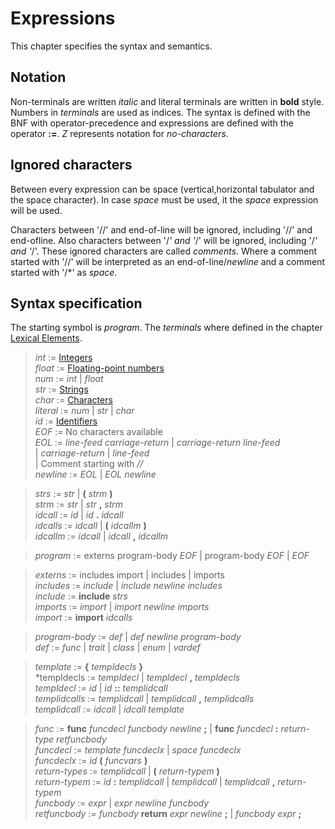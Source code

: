 # Expressions

This chapter specifies the syntax and semantics.

## Notation

Non-terminals are written *italic* and literal terminals are written in
**bold** style.  Numbers in *terminals* are used as indices. The syntax is
defined with the BNF with operator-precedence and expressions are defined with
the operator **:=**. *Z* represents notation for *no-characters*.

## Ignored characters

Between every expression can be space (vertical,horizontal tabulator and the
space character). In case *space* must be used, it the *space* expression will
be used.

Characters between '//' and end-of-line will be ignored, including '//' and
end-ofline. Also characters between '/*' and '*/' will be ignored, including
'/*' and '*/'.  These ignored characters are called *comments*. Where a comment
started with '//' will be interpreted as an end-of-line/*newline* and a comment
started with '/*' as *space*.

## Syntax specification

The starting symbol is *program*. The *terminals* where defined in
the chapter [Lexical Elements](./lexical.md).

> *int* := [Integers](./lex_intergers.md)\
> *float* := [Floating-point numbers](./lex_floats.md)\
> *num*   := *int* | *float*\
> *str*   := [Strings](./lex_strings.md)\
> *char*  := [Characters](./lex_chars.md)\
> *literal*  := *num* | *str* | *char*\
> *id* := [Identifiers](./lex_identifiers.md)\
> *EOF* := No characters available\
> *EOL* := *line-feed* *carriage-return*
> | *carriage-return* *line-feed* \
> | *carriage-return* | *line-feed* \
> | Comment starting with *//*\
> *newline* := *EOL* | *EOL* *newline*

> *strs* := *str* | **(** *strm* **)**\
> *strm* := *str* | *str* **,** *strm*\
> *idcall* := *id* | *id* **.** *idcall*\
> *idcalls* := *idcall* | **(** *idcallm* **)**\
> *idcallm* := *idcall* | *idcall* **,** *idcallm*

> *program* := externs program-body *EOF* | program-body *EOF* | *EOF*

> *externs*  := includes import | includes | imports\
> *includes* := *include* | *include* *newline* *includes*\
> *include* := **include** *strs*\
> *imports*  := *import* | *import* *newline* *imports*\
> *import* := **import** *idcalls*

> *program-body* := *def* | *def* *newline* *program-body*\
> *def* := *func* | *trait* | *class* | *enum* | *vardef*

> *template* :=  **{** *templdecls* **}**\
> *templdecls := *templdecl* | *templdecl* **,** *templdecls*\
> *templdecl* := *id* | *id* **::** *templidcall*\
> *templidcalls* := *templidcall* | *templidcall* **,** *templidcalls*\
> *templidcall* := *idcall* | *idcall* *template*

> *func* := **func** *funcdecl* *funcbody* *newline* **;**
> | **func** *funcdecl* **:** *return-type* *retfuncbody*\
> *funcdecl* := *template* *funcdeclx* | *space* *funcdeclx*\
> *funcdeclx* := *id* **(** *funcvars* **)**\
> *return-types* := *templidcall* | **(** *return-typem* **)**\
> *return-typem* := *id* **:** *templidcall* | *templidcall*
> | *templidcall* **,** *return-typem*\
> *funcbody* := *expr* | *expr* *newline* *funcbody*\
> *retfuncbody* := *funcbody* **return** *expr* *newline* **;**
> | *funcbody* *expr* **;**

